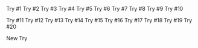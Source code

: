 Try #1
Try #2
Try #3
Try #4
Try #5
Try #6
Try #7
Try #8
Try #9
Try #10

Try #11
Try #12
Try #13
Try #14
Try #15
Try #16
Try #17
Try #18
Try #19
Try #20

New Try
